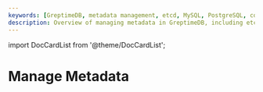```yaml
---
keywords: [GreptimeDB, metadata management, etcd, MySQL, PostgreSQL, configuration]
description: Overview of managing metadata in GreptimeDB, including etcd, MySQL, and PostgreSQL, with recommendations for production deployments.
---
```


import DocCardList from '@theme/DocCardList';

# Manage Metadata

<DocCardList />
